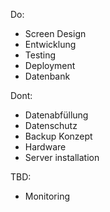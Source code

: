 Do:

- Screen Design
- Entwicklung
- Testing
- Deployment
- Datenbank

Dont:

- Datenabfüllung
- Datenschutz
- Backup Konzept
- Hardware
- Server installation

TBD:

- Monitoring
